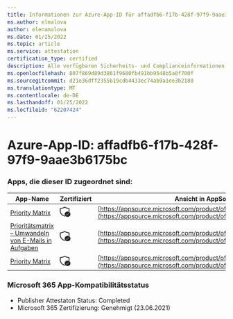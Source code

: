 ```yaml
---
title: Informationen zur Azure-App-ID für affadfb6-f17b-428f-97f9-9aae3b6175bc
ms.author: elmalova
author: elenamalova
ms.date: 01/25/2022
ms.topic: article
ms.service: attestation
certification_type: certified
description: Alle verfügbaren Sicherheits- und Complianceinformationen für affadfb6-f17b-428f-97f9-9aae3b6175bc.
ms.openlocfilehash: 807f869d89d3861f9680fb491bb9548b5a0f700f
ms.sourcegitcommit: d21e36dff2355b19cdb4433ec74ab9a1ee3b2180
ms.translationtype: MT
ms.contentlocale: de-DE
ms.lasthandoff: 01/25/2022
ms.locfileid: "62207424"
---
```

# <a name="azure-app-id-affadfb6-f17b-428f-97f9-9aae3b6175bc"></a>Azure-App-ID: affadfb6-f17b-428f-97f9-9aae3b6175bc


### <a name="apps-associated-with-this-id"></a>Apps, die dieser ID zugeordnet sind:
| **App-Name** | **Zertifiziert** | **Ansicht in AppSource** |
|--------------|---------------|-----------------------|
| [Priority Matrix](https://docs.microsoft.com/microsoft-365-app-certification/forward/WA104382005) | <img alt="Certified application badge" src="../media/certified-badge.png" height="25" width="25" /> | [https://appsource.microsoft.com/product/office/WA104382005](https://appsource.microsoft.com/product/office/WA104382005) |
| [Prioritätsmatrix – Umwandeln von E-Mails in Aufgaben](https://docs.microsoft.com/microsoft-365-app-certification/forward/WA104381735) | <img alt="Certified application badge" src="../media/certified-badge.png" height="25" width="25" /> | [https://appsource.microsoft.com/product/office/WA104381735](https://appsource.microsoft.com/product/office/WA104381735) |
| [Priority Matrix](https://docs.microsoft.com/microsoft-365-app-certification/forward/appfluenceinc.m_pm_msft) | <img alt="Certified application badge" src="../media/certified-badge.png" height="25" width="25" /> | [https://appsource.microsoft.com/product/office/appfluenceinc.m_pm_msft](https://appsource.microsoft.com/product/office/appfluenceinc.m_pm_msft) |

### <a name="microsoft-365-app-compliance-status"></a>Microsoft 365 App-Kompatibilitätsstatus
- Publisher Attestaton Status: Completed
- Microsoft 365 Zertifizierung: Genehmigt (23.06.2021)
